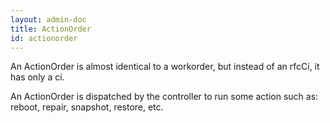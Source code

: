 ```yaml
---
layout: admin-doc
title: ActionOrder
id: actionorder
---
```


An ActionOrder is almost identical to a workorder, but instead of an rfcCi, it has only a ci. 

An ActionOrder is dispatched by the controller to run some action such as: reboot, repair, snapshot, restore, etc.
